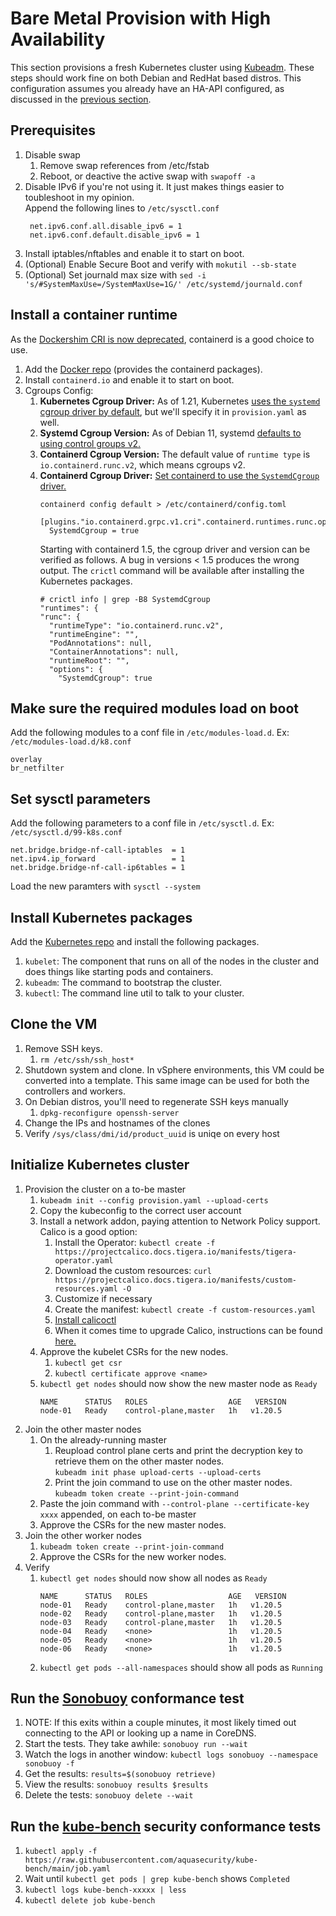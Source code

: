 # Bare Metal Provision with High Availability 

This section provisions a fresh Kubernetes cluster using [Kubeadm](https://kubernetes.io/docs/reference/setup-tools/kubeadm/). These steps should work fine on both Debian and RedHat based distros. This configuration assumes you already have an HA-API configured, as discussed in the [previous section](../HA-API/).

## Prerequisites
1. Disable swap
    1. Remove swap references from /etc/fstab 
    2. Reboot, or deactive the active swap with `swapoff -a` 
2. Disable IPv6 if you're not using it. It just makes things easier to toubleshoot in my opinion.  
   Append the following lines to `/etc/sysctl.conf`
   ```
    net.ipv6.conf.all.disable_ipv6 = 1
    net.ipv6.conf.default.disable_ipv6 = 1
   ```
3. Install iptables/nftables and enable it to start on boot.
4. (Optional) Enable Secure Boot and verify with `mokutil --sb-state`
5. (Optional) Set journald max size with `sed -i 's/#SystemMaxUse=/SystemMaxUse=1G/' /etc/systemd/journald.conf`

## Install a container runtime
As the [Dockershim CRI is now deprecated](https://kubernetes.io/blog/2020/12/02/dont-panic-kubernetes-and-docker/), containerd is a good choice to use.
1. Add the [Docker repo](https://docs.docker.com/engine/install/) (provides the containerd packages).
2. Install `containerd.io` and enable it to start on boot.
3. Cgroups Config:
    1. **Kubernetes Cgroup Driver:** As of 1.21, Kubernetes [uses the `systemd` cgroup driver by default](https://github.com/kubernetes/kubernetes/blob/master/CHANGELOG/CHANGELOG-1.21.md#no-really-you-must-read-this-before-you-upgrade), but we'll specify it in `provision.yaml` as well.
    2. **Systemd Cgroup Version:** As of Debian 11, systemd [defaults to using control groups v2.](https://www.debian.org/releases/bullseye/amd64/release-notes/ch-whats-new.en.html#cgroupv2)
    2. **Containerd Cgroup Version:** The default value of `runtime type` is `io.containerd.runc.v2`, which means cgroups v2.
    3. **Containerd Cgroup Driver:** [Set containerd to use the `SystemdCgroup` driver.](https://github.com/containerd/containerd/issues/4203#issuecomment-651532765) 
        ```
        containerd config default > /etc/containerd/config.toml
        ```
        ```
        [plugins."io.containerd.grpc.v1.cri".containerd.runtimes.runc.options]
          SystemdCgroup = true
        ```
        Starting with containerd 1.5, the cgroup driver and version can be verified as follows. A bug in versions < 1.5 produces the wrong output. The `crictl` command will be available after installing the Kubernetes packages.
        ```
        # crictl info | grep -B8 SystemdCgroup
        "runtimes": {
        "runc": {
          "runtimeType": "io.containerd.runc.v2",
          "runtimeEngine": "",
          "PodAnnotations": null,
          "ContainerAnnotations": null,
          "runtimeRoot": "",
          "options": {
            "SystemdCgroup": true
        ```

## Make sure the required modules load on boot
Add the following modules to a conf file in `/etc/modules-load.d`. Ex: `/etc/modules-load.d/k8.conf`
```
overlay
br_netfilter
```

## Set sysctl parameters
Add the following parameters to a conf file in `/etc/sysctl.d`. Ex: `/etc/sysctl.d/99-k8s.conf`
```
net.bridge.bridge-nf-call-iptables  = 1
net.ipv4.ip_forward                 = 1
net.bridge.bridge-nf-call-ip6tables = 1
```

Load the new paramters with `sysctl --system`

## Install Kubernetes packages
Add the [Kubernetes repo](https://kubernetes.io/docs/setup/production-environment/tools/kubeadm/install-kubeadm/#installing-kubeadm-kubelet-and-kubectl) and install the following packages.
1. `kubelet`: The component that runs on all of the nodes in the cluster and does things like starting pods and containers.
2. `kubeadm`: The command to bootstrap the cluster. 
3. `kubectl`: The command line util to talk to your cluster.

## Clone the VM
1. Remove SSH keys.
    1. `rm /etc/ssh/ssh_host*`
2. Shutdown system and clone. In vSphere environments, this VM could be converted into a template. This same image can be used for both the controllers and workers.
3. On Debian distros, you'll need to regenerate SSH keys manually
    1. `dpkg-reconfigure openssh-server`
4. Change the IPs and hostnames of the clones
5. Verify `/sys/class/dmi/id/product_uuid` is uniqe on every host

## Initialize Kubernetes cluster
1. Provision the cluster on a to-be master
    1. `kubeadm init --config provision.yaml --upload-certs`
    2. Copy the kubeconfig to the correct user account
    3. Install a network addon, paying attention to Network Policy support. Calico is a good option:
       1. Install the Operator: `kubectl create -f https://projectcalico.docs.tigera.io/manifests/tigera-operator.yaml`
       2. Download the custom resources: `curl https://projectcalico.docs.tigera.io/manifests/custom-resources.yaml -O`
       3. Customize if necessary
       4. Create the manifest: `kubectl create -f custom-resources.yaml` 
       5. [Install calicoctl](https://docs.projectcalico.org/getting-started/clis/calicoctl/install)
       6. When it comes time to upgrade Calico, instructions can be found [here.](https://docs.tigera.io/calico/3.25/operations/upgrading/kubernetes-upgrade#upgrading-an-installation-that-uses-the-operator)
    4. Approve the kubelet CSRs for the new nodes.
       1. `kubectl get csr`
       2. `kubectl certificate approve <name>`
    5. `kubectl get nodes` should now show the new master node as `Ready`
       ```
       NAME      STATUS   ROLES                  AGE   VERSION
       node-01   Ready    control-plane,master   1h   v1.20.5
       ```
2. Join the other master nodes
    1. On the already-running master
       1. Reupload control plane certs and print the decryption key to retrieve them on the other master nodes.  
          `kubeadm init phase upload-certs --upload-certs`
       3. Print the join command to use on the other master nodes.  
          `kubeadm token create --print-join-command`
    3. Paste the join command with `--control-plane --certificate-key xxxx` appended, on each to-be master
    4. Approve the CSRs for the new master nodes.
3. Join the other worker nodes
    1. `kubeadm token create --print-join-command`
    2. Approve the CSRs for the new worker nodes.
4. Verify
    1. `kubectl get nodes` should now show all nodes as `Ready`
       ```
       NAME      STATUS   ROLES                  AGE   VERSION
       node-01   Ready    control-plane,master   1h   v1.20.5
       node-02   Ready    control-plane,master   1h   v1.20.5
       node-03   Ready    control-plane,master   1h   v1.20.5
       node-04   Ready    <none>                 1h   v1.20.5
       node-05   Ready    <none>                 1h   v1.20.5
       node-06   Ready    <none>                 1h   v1.20.5
       ```
    2. `kubectl get pods --all-namespaces` should show all pods as `Running`

## Run the [Sonobuoy](https://github.com/vmware-tanzu/sonobuoy) conformance test
1. NOTE: If this exits within a couple minutes, it most likely timed out connecting to the API or looking up a name in CoreDNS. 
2. Start the tests. They take awhile: `sonobuoy run --wait`
3. Watch the logs in another window: `kubectl logs sonobuoy --namespace sonobuoy -f`
4. Get the results: `results=$(sonobuoy retrieve)`
5. View the results: `sonobuoy results $results`
6. Delete the tests: `sonobuoy delete --wait`

## Run the [kube-bench](https://github.com/aquasecurity/kube-bench) security conformance tests
1. `kubectl apply -f https://raw.githubusercontent.com/aquasecurity/kube-bench/main/job.yaml`
2. Wait until `kubectl get pods | grep kube-bench` shows `Completed`
3. `kubectl logs kube-bench-xxxxx | less`
4. `kubectl delete job kube-bench`
